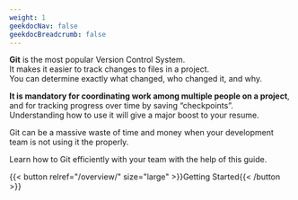 ```yaml
---
weight: 1
geekdocNav: false
geekdocBreadcrumb: false
---
```


**Git** is the most popular Version Control System.  
It makes it easier to track changes to files in a project.  
You can determine exactly what changed, who changed it, and why.

**It is mandatory for coordinating work among multiple people on a project**, and for tracking progress over time by saving “checkpoints”.  
Understanding how to use it will give a major boost to your resume.

Git can be a massive waste of time and money when your development team is not using it the properly.

Learn how to Git efficiently with your team with the help of this guide.

{{< button relref="/overview/" size="large" >}}Getting Started{{< /button >}}
